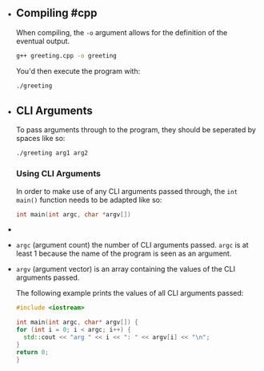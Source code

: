 - ## Compiling #cpp 
  When compiling, the `-o` argument allows for the definition of the eventual output.
  
  ```zsh
  g++ greeting.cpp -o greeting
  ```
  
  You'd then execute the program with:
  ```zsh
  ./greeting
  ```
- ## CLI Arguments
  To pass arguments through to the program, they should be seperated by spaces like so:
  ```zsh
  ./greeting arg1 arg2
  ```
  ### Using CLI Arguments
  In order to make use of any CLI arguments passed through, the `int main()` function needs to be adapted like so:
  ```cpp
  int main(int argc, char *argv[])
  ```
-
- `argc` (argument count) the number of CLI arguments passed. `argc` is at least 1 because the name of the program is seen as an argument.
- `argv` (argument vector) is an array containing the values of the CLI arguments passed.
  
  The following example prints the values of all CLI arguments passed:
  ```cpp
  #include <iostream>
  
  int main(int argc, char* argv[]) {
  for (int i = 0; i < argc; i++) {
    std::cout << "arg " << i << ": " << argv[i] << "\n";
  }
  return 0;
  }
  ```